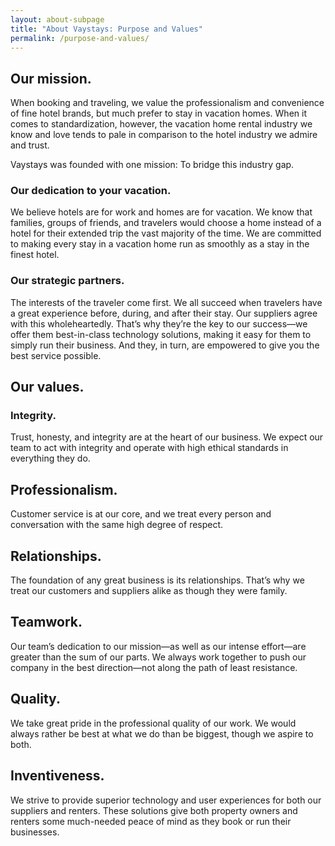 ```yaml
---
layout: about-subpage
title: "About Vaystays: Purpose and Values"
permalink: /purpose-and-values/
---
```


## Our mission.

When booking and traveling, we value the professionalism and convenience of fine hotel brands, but much prefer to stay in vacation homes. When it comes to standardization, however, the vacation home rental industry we know and love tends to pale in comparison to the hotel industry we admire and trust.

Vaystays was founded with one mission: To bridge this industry gap.

### Our dedication to your vacation.

We believe hotels are for work and homes are for vacation. We know that families, groups of friends, and travelers would choose a home instead of a hotel for their extended trip the vast majority of the time. We are committed to making every stay in a vacation home run as smoothly as a stay in the finest hotel.

### Our strategic partners.

The interests of the traveler come first. We all succeed when travelers have a great experience before, during, and after their stay. Our suppliers agree with this wholeheartedly. That’s why they’re the key to our success—we offer them best-in-class technology solutions, making it easy for them to simply run their business. And they, in turn, are empowered to give you the best service possible.

## Our values.

### Integrity.

Trust, honesty, and integrity are at the heart of our business. We expect our team to act with integrity and operate with high ethical standards in everything they do.

## Professionalism.

Customer service is at our core, and we treat every person and conversation with the same high degree of respect.

## Relationships.

The foundation of any great business is its relationships. That’s why we treat our customers and suppliers alike as though they were family.

## Teamwork.

Our team’s dedication to our mission—as well as our intense effort—are greater than the sum of our parts. We always work together to push our company in the best direction—not along the path of least resistance.

## Quality.

We take great pride in the professional quality of our work. We would always rather be best at what we do than be biggest, though we aspire to both.

## Inventiveness.

We strive to provide superior technology and user experiences for both our suppliers and renters. These solutions give both property owners and renters some much-needed peace of mind as they book or run their businesses.
